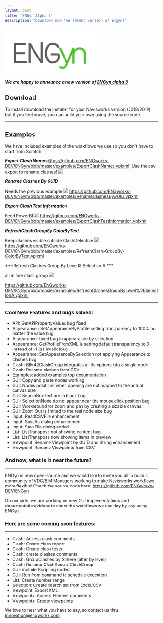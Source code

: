 ```yaml
---
layout: post
title: "ENGyn Alpha 3"
description: "Download now the latest version of ENgyn!"
---
```


![](https://github.com/ENGworks-DEV/ENGyn/blob/master/tools/ENGyn-300x138.png?raw=true)

***We are happy to announce a new version of [ENGyn alpha 3](https://github.com/ENGworks-DEV/ENGyn/releases/tag/0.1.3.alpha3)***

## Download
To install download the installer for your Navisworks version (2018/2019) but if you feel brave, you can build your own using the source code.

------
## Examples

We have included examples of the workflows we use so you don't have to start from Scratch


***Export Clash Names***https://github.com/ENGworks-DEV/ENGyn/blob/master/examples/ExportClashNames.vplxml)
Use the csv export to rename clashes!
![](/assests/img/ExportClashNames.png)


***Rename Clashes By GUID***

Needs the previous example
![](/assests/img/RenameClashesByGUID.png)
https://github.com/ENGworks-DEV/ENGyn/blob/master/examples/RenameClashesByGUID.vplxml

***Export Clash Test Information***

Feed PowerBI
![](/assests/img/ExportClashTestInformation.png)
https://github.com/ENGworks-DEV/ENGyn/blob/master/examples/ExportClashTestInformation.vplxml

***RefreshClash GroupBy ColorByTest***

Keep clashes visible outside ClashDetective
![](/assests/img/RefreshClashesGroupByLevel&SelectionA.png)
https://github.com/ENGworks-DEV/ENGyn/blob/master/examples/RefreshClash-GroupBy-ColorByTest.vplxml

***Refresh Clashes Group By Leve l& Selection A ***

all in one clash group
![](/assests/img/RefreshClashesGroupByLevel&SelectionA.png)

https://github.com/ENGworks-DEV/ENGyn/blob/master/examples/RefreshClashesGroupByLevel%26SelectionA.vplxml

------

### Cool New Features and bugs solved:

* API: GetAPIPropertyValues bug fixed
* Appearance : SetAppearanceByProfile setting transparency to 100% no matter the value bug
* Appearance: fixed bug in appearance by selection
* Appearance: GetProfileFromXML is setting default transparency to 0 instead of -1 (as invalid)bug
* Appearance: SetAppearanceBySelection not applying Appearance to clashes bug
* Clash: BIM42ClashGroup integrates all its options into a single node.
* Clash: Rename clashes from CSV
* Examples: added examples top documentation
* GUI: Copy and paste nodes working
* GUI: Nodes positions when opening are not mapped to the actual canvas size
* GUI: SearchBox text are in black bug
* GUI: SelectionNode do not appear near the mouse click position bug
* GUI: Workaround for zoom and pan by creating a sizable canvas.
* GUI: Zoom Out is limited to the real node size bug
* Input: ReadCSVFile enhancement
* Input: SaveAs dialog enhancement
* Input: SaveFile dialog added.
* List: ListTranspose not showing content bug
* List: ListTranspose now showing items in preview
* Viewpoint: Rename Viewpoint by GUID and String enhancement
* Viewpoint: Rename Viewpoints from CSV


### And now, what is in near the future?
------------------------------------------------------------


ENGyn is now open-source and we would like to invite you all to build a community of VDC/BIM Managers working to make Navisworks workflows more flexible! Check the source code here:  https://github.com/ENGworks-DEV/ENGyn

On our side, we are working on new GUI implementations and documentation/videos to share the workflows we use day by day using ENGyn.

### Here are some coming soon features:
------------------------------------------------------------
* Clash: Access clash comments
* Clash: Create clash report
* Clash: Create clash tests
* Clash: create clashes comments
* Clash: GroupClashes by Sphere (after by level)
* Clash: Rename ClashResult/ ClashGroup
* GUI: include Scripting nodes
* GUI: Run from command to schedule execution
* List: Create number range
* Selection: Create search set from Excel/CSV
* Viewpoint: Export XML
* Viewpoints: Access Element comments
* Viewpoints: Create viewpoints


We love to hear what you have to say, so contact us thru [innovation@engworks.com](mailto:minnovation@engworks.com?subject=ENGyn%200.1.2:%20Feedback)


